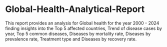 # Global-Health-Analytical-Report
This report provides an analysis for Global health for the year 2000 - 2024 finding insights into the Top 5 affected countries, Trend of disease cases by year, Top 5 common diseases, Diseases by mortality rate, Diseases by prevalence rate, Treatment type and Diseases by recovery rate.
